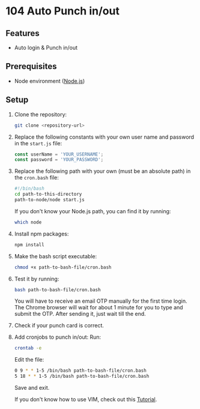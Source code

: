 # 104 Auto Punch in/out

## Features

- Auto login & Punch in/out

## Prerequisites

- Node environment ([Node.js](https://nodejs.org/))

## Setup

1. Clone the repository:

   ```sh
   git clone <repository-url>
   ```

2. Replace the following constants with your own user name and password in the `start.js` file:

   ```javascript
   const userName = 'YOUR_USERNAME';
   const password = 'YOUR_PASSWORD';
   ```

3. Replace the following path with your own (must be an absolute path) in the `cron.bash` file:

   ```bash
   #!/bin/bash
   cd path-to-this-directory
   path-to-node/node start.js
   ```

   If you don't know your Node.js path, you can find it by running:

   ```sh
   which node
   ```

4. Install npm packages:

   ```sh
   npm install
   ```

5. Make the bash script executable:

   ```sh
   chmod +x path-to-bash-file/cron.bash
   ```

6. Test it by running:

   ```sh
   bash path-to-bash-file/cron.bash
   ```

   You will have to receive an email OTP manually for the first time login. The Chrome browser will wait for about 1 minute for you to type and submit the OTP. After sending it, just wait till the end.

7. Check if your punch card is correct.

8. Add cronjobs to punch in/out:
   Run:

   ```sh
   crontab -e
   ```

   Edit the file:

   ```sh
   0 9 * * 1-5 /bin/bash path-to-bash-file/cron.bash
   5 18 * * 1-5 /bin/bash path-to-bash-file/cron.bash
   ```

   Save and exit.

   If you don't know how to use VIM, check out this [Tutorial](https://opensource.com/article/19/3/getting-started-vim).
